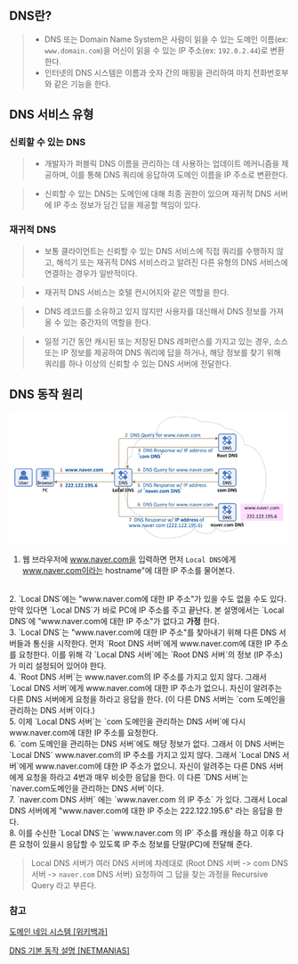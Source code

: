 ## DNS란?

> - DNS 또는 Domain Name System은 사람이 읽을 수 있는 도메인 이름(ex: `www.domain.com`)을 머신이 읽을 수 있는 IP 주소(ex: `192.0.2.44`)로 변환한다.
> - 인터넷의 DNS 시스템은 이름과 숫자 간의 매핑을 관리하여 마치 전화번호부와 같은 기능을 한다.

## DNS 서비스 유형
### 신뢰할 수 있는 DNS
> - 개발자가 퍼블릭 DNS 이름을 관리하는 데 사용하는 업데이트 메커니즘을 제공하며, 이를 통해 DNS 쿼리에 응답하여 도메인 이름을 IP 주소로 변환한다.

> - 신뢰할 수 있는 DNS는 도메인에 대해 최종 권한이 있으며 재귀적 DNS 서버에 IP 주소 정보가 담긴 답을 제공할 책임이 있다.

### 재귀적 DNS

> - 보통 클라이언트는 신뢰할 수 있는 DNS 서비스에 직접 쿼리를 수행하지 않고, 해석기 또는 재귀적 DNS 서비스라고 알려진 다른 유형의 DNS 서비스에 연결하는 경우가 일반적이다.

> - 재귀적 DNS 서비스는 호텔 컨시어지와 같은 역할을 한다.

> - DNS 레코드를 소유하고 있지 않지만 사용자를 대신해서 DNS 정보를 가져올 수 있는 중간자의 역할을 한다.

> - 일정 기간 동안 캐시된 또는 저장된 DNS 레퍼런스를 가지고 있는 경우, 소스 또는 IP 정보를 제공하여 DNS 쿼리에 답을 하거나, 해당 정보를 찾기 위해 쿼리를 하나 이상의 신뢰할 수 있는 DNS 서버에 전달한다.


## DNS 동작 원리
<img src="../../img/DNS_Behavior_Principles.png">

1. 웹 브라우저에 www.naver.com을 입력하면 먼저 `Local DNS`에게 www.naver.com이라는 hostname"에 대한 IP 주소를 물어본다.
<br>
2. `Local DNS`에는 "www.naver.com에 대한 IP 주소"가 있을 수도 없을 수도 있다. 만약 있다면 `Local DNS`가 바로 PC에 IP 주소를 주고 끝난다. 본 설명에서는 `Local DNS`에 "www.naver.com에 대한 IP 주소"가 없다고 <b>가정</b> 한다.
<br>
3. `Local DNS`는 "www.naver.com에 대한 IP 주소"를 찾아내기 위해 다른 DNS 서버들과 통신을 시작한다. 먼저 `Root DNS 서버`에게 www.naver.com에 대한 IP 주소를 요청한다. 이를 위해 각 `Local DNS 서버`에는 `Root DNS 서버`의 정보 (IP 주소)가 미리 설정되어 있어야 한다.
<br>
4. `Root DNS 서버`는 www.naver.com의 IP 주소를 가지고 있지 않다. 그래서 `Local DNS 서버`에게 www.naver.com에 대한 IP 주소가 없으니. 자신이 알려주는 다른 DNS 서버에게 요청을 하라고 응답을 한다. (이 다른 DNS 서버는 `com 도메인을 관리하는 DNS 서버`이다.)
<br>
5. 이제 `Local DNS 서버`는 `com 도메인을 관리하는 DNS 서버`에 다시 www.naver.com에 대한 IP 주소를 요청한다.
<br>
6. `com 도메인을 관리하는 DNS 서버`에도 해당 정보가 없다. 그래서 이 DNS 서버는 `Local DNS` www.naver.com의 IP 주소를 가지고 있지 않다. 그래서 `Local DNS 서버`에게 www.naver.com에 대한 IP 주소가 없으니. 자신이 알려주는 다른 DNS 서버에게 요청을 하라고 4번과 매우 비슷한 응답을 한다. 이 다른 `DNS 서버`는 `naver.com도메인을 관리하는 DNS 서버`이다.
<br>
7. `naver.com DNS 서버` 에는 `www.naver.com 의 IP 주소` 가 있다. 그래서 Local DNS 서버에게 "www.naver.com에 대한 IP 주소는 222.122.195.6" 라는 응답을 한다.
<br>
8. 이를 수신한 `Local DNS`는 `www.naver.com 의 IP` 주소를 캐싱을 하고 이후 다른 요청이 있을시 응답할 수 있도록 IP 주소 정보를 단말(PC)에 전달해 준다.

> Local DNS 서버가 여러 DNS 서버에 차례대로 (Root DNS 서버 -> com DNS 서버 -> `naver.com` DNS 서버) 요청하여 그 답을 찾는 과정을 Recursive Query 라고 부른다.

### 참고
<a href="https://ko.wikipedia.org/wiki/%EB%8F%84%EB%A9%94%EC%9D%B8_%EB%84%A4%EC%9E%84_%EC%8B%9C%EC%8A%A4%ED%85%9C">도메인 네임 시스템 [위키백과]</a>

<a href="https://www.netmanias.com/ko/post/blog/5353/dns/dns-basic-operation">DNS 기본 동작 설명 [NETMANIAS]</a>

<br>
<br>
<br>
